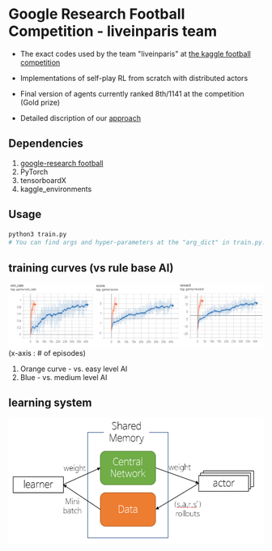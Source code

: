 # Google Research Football Competition - liveinparis team

* The exact codes used by the team "liveinparis" at [the kaggle football competition](https://www.kaggle.com/c/google-football)

* Implementations of self-play RL from scratch with distributed actors 

* Final version of agents currently ranked 8th/1141 at the competition (Gold prize)

* Detailed discription of our [approach](https://www.kaggle.com/c/google-football/discussion/201376)


## Dependencies
1. [google-research football](https://github.com/google-research/football)
2. PyTorch
3. tensorboardX
4. kaggle_environments

## Usage
```bash
python3 train.py 
# You can find args and hyper-parameters at the "arg_dict" in train.py. 
```

## training curves (vs rule base AI)
![](data/images/trained_result.png)
(x-axis : # of episodes)
1. Orange curve - vs. easy level AI
2. Blue - vs. medium level AI 

## learning system
<img src="data/images/system.PNG" height="250"></img>



